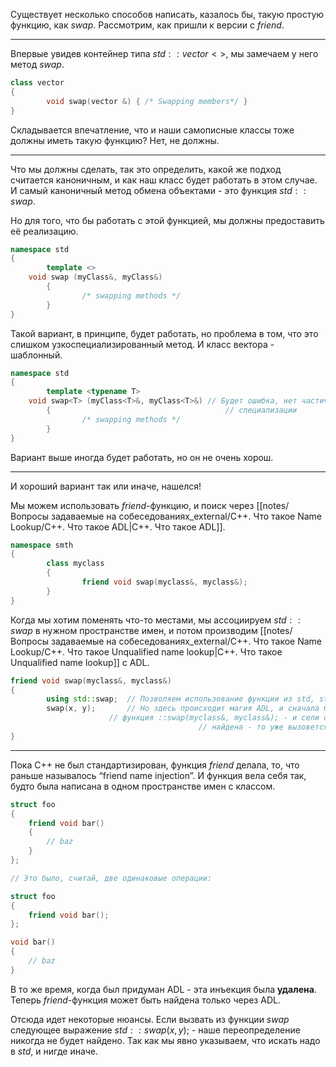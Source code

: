 Существует несколько способов написать, казалось бы, такую простую функцию, как $swap$﻿. Рассмотрим, как пришли к версии с $friend$﻿.

---

Впервые увидев контейнер типа $std::vector<>$﻿, мы замечаем у него метод $swap$﻿.

```C++
class vector
{
		void swap(vector &) { /* Swapping members*/ }
}
```

Складывается впечатление, что и наши самописные классы тоже должны иметь такую функцию? Нет, не должны.

---

Что мы должны сделать, так это определить, какой же подход считается каноничным, и как наш класс будет работать в этом случае. И самый каноничный метод обмена объектами - это функция $std::swap$﻿.

Но для того, что бы работать с этой функцией, мы должны предоставить её реализацию.

```C++
namespace std
{
		template <>
    void swap (myClass&, myClass&)
		{
				/* swapping methods */
		}
}
```

Такой вариант, в принципе, будет работать, но проблема в том, что это слишком узкоспециализированный метод. И класс вектора - шаблонный.

```C++
namespace std
{
		template <typename T>
    void swap<T> (myClass<T>&, myClass<T>&) // Будет ошибка, нет частичной
		{                                       // специализации
				/* swapping methods */
		}
}
```

Вариант выше иногда будет работать, но он не очень хорош.

---

И хороший вариант так или иначе, нашелся!

Мы можем использовать $friend$﻿-функцию, и поиск через [[notes/Вопросы задаваемые на собеседованиях_external/C++. Что такое Name Lookup/C++. Что такое ADL|C++. Что такое ADL]].

```C++
namespace smth
{
		class myclass
		{
				friend void swap(myclass&, myclass&);
		}
}
```

Когда мы хотим поменять что-то местами, мы ассоциируем $std::swap$﻿ в нужном пространстве имен, и потом производим [[notes/Вопросы задаваемые на собеседованиях_external/C++. Что такое Name Lookup/С++. Что такое Unqualified name lookup|С++. Что такое Unqualified name lookup]] с ADL.

```C++
friend void swap(myclass&, myclass&)
{
		using std::swap;  // Позволяем использование функции из std, std::swap
		swap(x, y);       // Но здесь происходит магия ADL, и сначала будет искаться
                      // функция ::swap(myclass&, myclass&); - и сели она не будет 
										  // найдена - то уже вызовется std::swap.
}
```

---

Пока C++ не был стандартизирован, функция $friend$﻿ делала, то, что раньше называлось “friend name injection”. И функция вела себя так, будто была написана в одном пространстве имен с классом.

```C++
struct foo
{
    friend void bar()
    {
        // baz
    }
};

// Это было, считай, две одинаковые операции:

struct foo
{
    friend void bar();
};

void bar()
{
    // baz
}
```

В то же время, когда был придуман ADL - эта инъекция была **удалена**. Теперь $friend$﻿-функция может быть найдена только через ADL.

Отсюда идет некоторые нюансы. Если вызвать из функции $swap$﻿ следующее выражение $std::swap(x, y);$﻿ - наше переопределение никогда не будет найдено. Так как мы явно указываем, что искать надо в $std$﻿, и нигде иначе.